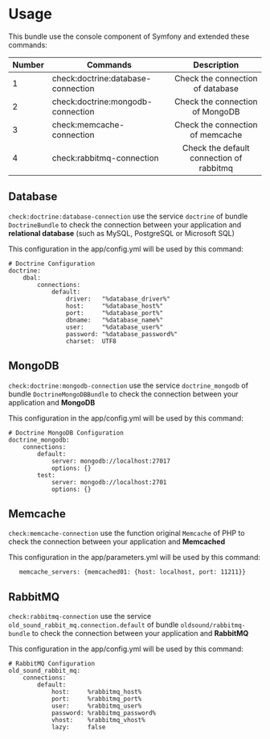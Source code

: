 Usage
=====

This bundle use the console component of Symfony and extended these commands:

| Number | Commands                           | Description                      |
| -------| ---------------------------------- |:--------------------------------:|
| 1      | check:doctrine:database-connection | Check the connection of database |
| 2      | check:doctrine:mongodb-connection  | Check the connection of MongoDB  |
| 3      | check:memcache-connection | Check the connection of memcache          |
| 4      | check:rabbitmq-connection | Check the default connection of rabbitmq  |

Database
--------
``check:doctrine:database-connection`` use the service ``doctrine`` of bundle ``DoctrineBundle``
to check the connection between your application and **relational database** (such as MySQL, PostgreSQL or Microsoft SQL)

This configuration in the app/config.yml will be used by this command:
```
# Doctrine Configuration
doctrine:
    dbal:
        connections:
            default:
                driver:   "%database_driver%"
                host:     "%database_host%"
                port:     "%database_port%"
                dbname:   "%database_name%"
                user:     "%database_user%"
                password: "%database_password%"
                charset:  UTF8
```

MongoDB
-------
``check:doctrine:mongodb-connection`` use the service ``doctrine_mongodb`` of bundle ``DoctrineMongoDBBundle``
to check the connection between your application and **MongoDB**

This configuration in the app/config.yml will be used by this command:
```
# Doctrine MongoDB Configuration
doctrine_mongodb:
    connections:
        default:
            server: mongodb://localhost:27017
            options: {}
        test:
            server: mongodb://localhost:2701
            options: {}
```

Memcache
-------
``check:memcache-connection`` use the function original ``Memcache`` of PHP
to check the connection between your application and **Memcached**

This configuration in the app/parameters.yml will be used by this command:
```
   memcache_servers: {memcached01: {host: localhost, port: 11211}}
```

RabbitMQ
-------
``check:rabbitmq-connection`` use the service ``old_sound_rabbit_mq.connection.default`` of bundle ``oldsound/rabbitmq-bundle``
to check the connection between your application and **RabbitMQ**

This configuration in the app/config.yml will be used by this command:
```
# RabbitMQ Configuration
old_sound_rabbit_mq:
    connections:
        default:
            host:     %rabbitmq_host%
            port:     %rabbitmq_port%
            user:     %rabbitmq_user%
            password: %rabbitmq_password%
            vhost:    %rabbitmq_vhost%
            lazy:     false
```